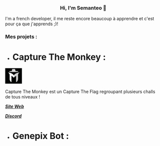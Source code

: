 <h3 align="center">Hi, I'm Semanteo 👋</h3>

I'm a french developer, il me reste encore beaucoup à apprendre et c'est pour ça que j'apprends ;)!

### Mes projets :

- # Capture The Monkey : 

<img alt="Logo" src="/logo_discord.png" witdh="50px" height="50px">

Capture The Monkey est un Capture The Flag regroupant plusieurs challs de tous niveaux !

[**_Site Web_**](https://www.capture-the-monkey.tech/)

[**_Discord_**](https://discord.com/invite/jHZvGq4fgp)

- # Genepix Bot :
